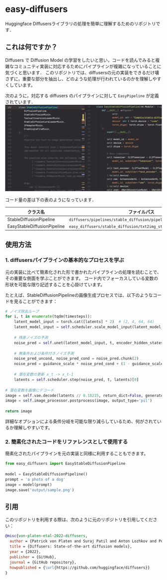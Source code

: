 # easy-diffusers
Huggingface Diffusersライブラリの処理を簡単に理解するためのリポジトリです．

## これは何ですか？
Diffusers で Diffusion Model の学習をしたいと思い，コードを読んでみると複雑なコミュニティ実装に対応するためにパイプラインが複雑になっていることに気づくと思います．
このリポジトリでは、diffusersの元の実装をできるだけ壊さずに，重要な部分を抽出し、どのような処理が行われているのかを理解しやすくしています。

次のように，対応する diffusers のパイプラインに対して `EasyPipeline` が定義されています．
![コードの比較](assets/compare.png)

コード量の差は下の表のようになっています．

| クラス名                       | ファイルパス                                                                | 行数 |
|-------------------------------|------------------------------------------------------------------------|-----|
| StableDiffusionPipeline       | `diffusers/pipelines/stable_diffusion/pipeline_stable_diffusion.py`    | 1062 |
| EasyStableDiffusionPipeline   | `easy_diffusers/stable_diffusion/txt2img_stable_diffusion.py`          | 133  |

## 使用方法
### 1. diffusersパイプラインの基本的なプロセスを学ぶ
元の実装に比べて簡素化された形で書かれたパイプラインの処理を読むことで、その重要な側面を学ぶことができます。
コード内でフォーカスしている変数の形状を可能な限り記述することを心掛けています。

たとえば、StableDiffusionPipelineの画像生成プロセスでは、以下のようなコードを見ることができます：
```python
# ノイズ除去ループ
for i, t in enumerate(tqdm(timesteps)):
    latent_model_input = torch.cat([latents] * 2)  # (2, 4, 64, 64)
    latent_model_input = self.scheduler.scale_model_input(latent_model_input, t)  # (2, 4, 64, 64)

    # 残差ノイズの予測
    noise_pred = self.unet(latent_model_input, t, encoder_hidden_states=prompt_embed)[0]  # (2, 4, 64, 64)

    # 無条件および条件付きノイズ予測
    noise_pred_uncond, noise_pred_cond = noise_pred.chunk(2)
    noise_pred = guidance_scale * noise_pred_cond + (1 - guidance_scale) * noise_pred_uncond

    # 潜在変数の更新 x_t -> x_t-1
    latents = self.scheduler.step(noise_pred, t, latents)[0]

# 潜在変数を画像にデコード
image = self.vae.decode(latents // 0.18215, return_dict=False, generator=generator)[0]  # (1, 3, 512, 512)
image = self.image_processor.postprocess(image, output_type='pil')

return image
```

詳細なオプションによる条件分岐を可能な限り減らしているため、何がされているか理解しやすいです。

### 2. 簡素化されたコードをリファレンスとして使用する
簡素化されたパイプラインを元の実装と同様に利用することもできます。
```python
from easy_diffusers import EasyStableDiffusionPipeline

model = EasyStableDiffusionPipeline()
prompt = 'a photo of a dog'
image = model(prompt)
image.save('output/sample.png')
```

## 引用
このリポジトリを利用する際は、次のように元のリポジトリを引用してください：
```bibtex
@misc{von-platen-etal-2022-diffusers,
  author = {Patrick von Platen and Suraj Patil and Anton Lozhkov and Pedro Cuenca and Nathan Lambert and Kashif Rasul and Mishig Davaadorj and Thomas Wolf},
  title = {Diffusers: State-of-the-art diffusion models},
  year = {2022},
  publisher = {GitHub},
  journal = {GitHub repository},
  howpublished = {\url{https://github.com/huggingface/diffusers}}
}
```